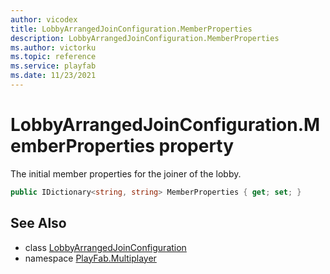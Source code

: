 ```yaml
---
author: vicodex
title: LobbyArrangedJoinConfiguration.MemberProperties
description: LobbyArrangedJoinConfiguration.MemberProperties
ms.author: victorku
ms.topic: reference
ms.service: playfab
ms.date: 11/23/2021
---
```


# LobbyArrangedJoinConfiguration.MemberProperties property

The initial member properties for the joiner of the lobby.

```csharp
public IDictionary<string, string> MemberProperties { get; set; }
```

## See Also

* class [LobbyArrangedJoinConfiguration](../LobbyArrangedJoinConfiguration.md)
* namespace [PlayFab.Multiplayer](../../PlayFabMultiplayerSDK.md)

